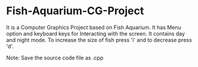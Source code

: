 # Fish-Aquarium-CG-Project
It is a Computer Graphics Project based on Fish Aquarium.
It has Menu option and keyboard keys for Interacting with the screen.
It contains day and night mode.
To increase the size of fish press 'i' and to decrease press 'd'.

Note: Save the source code file as .cpp
